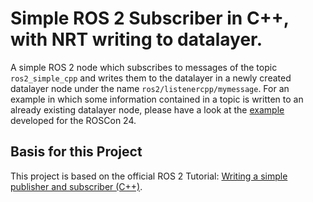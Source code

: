 # Simple ROS 2 Subscriber in C++, with NRT writing to datalayer.

A simple ROS 2 node which subscribes to messages of the topic `ros2_simple_cpp` and writes them to the datalayer in a newly created datalayer node under the name `ros2/listenercpp/mymessage`. For an example in which some information contained in a topic is written to an already existing datalayer node, please have a look at the [example](../../roscon24/io-manager-output-cpp/) developed for the ROSCon 24. 

## Basis for this Project

This project is based on the official ROS 2 Tutorial: [Writing a simple publisher and subscriber (C++)](https://docs.ros.org/en/humble/Tutorials/Beginner-Client-Libraries/Writing-A-Simple-Cpp-Publisher-And-Subscriber.html#writing-a-simple-publisher-and-subscriber-c).


